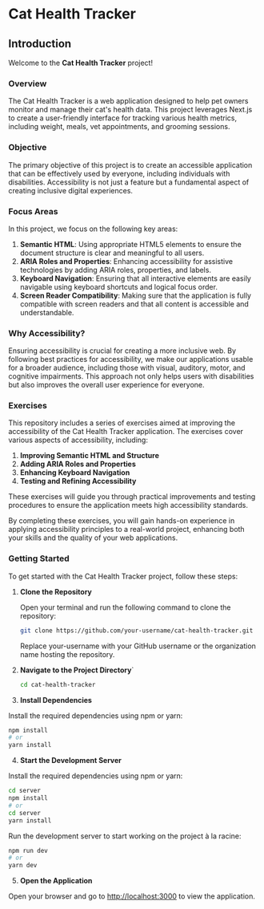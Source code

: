 # Cat Health Tracker

## Introduction

Welcome to the **Cat Health Tracker** project!

### Overview

The Cat Health Tracker is a web application designed to help pet owners monitor and manage their cat's health data. This project leverages Next.js to create a user-friendly interface for tracking various health metrics, including weight, meals, vet appointments, and grooming sessions.

### Objective

The primary objective of this project is to create an accessible application that can be effectively used by everyone, including individuals with disabilities. Accessibility is not just a feature but a fundamental aspect of creating inclusive digital experiences. 

### Focus Areas

In this project, we focus on the following key areas:

1. **Semantic HTML**: Using appropriate HTML5 elements to ensure the document structure is clear and meaningful to all users.
2. **ARIA Roles and Properties**: Enhancing accessibility for assistive technologies by adding ARIA roles, properties, and labels.
3. **Keyboard Navigation**: Ensuring that all interactive elements are easily navigable using keyboard shortcuts and logical focus order.
4. **Screen Reader Compatibility**: Making sure that the application is fully compatible with screen readers and that all content is accessible and understandable.

### Why Accessibility?

Ensuring accessibility is crucial for creating a more inclusive web. By following best practices for accessibility, we make our applications usable for a broader audience, including those with visual, auditory, motor, and cognitive impairments. This approach not only helps users with disabilities but also improves the overall user experience for everyone.

### Exercises

This repository includes a series of exercises aimed at improving the accessibility of the Cat Health Tracker application. The exercises cover various aspects of accessibility, including:

1. **Improving Semantic HTML and Structure**
2. **Adding ARIA Roles and Properties**
3. **Enhancing Keyboard Navigation**
4. **Testing and Refining Accessibility**

These exercises will guide you through practical improvements and testing procedures to ensure the application meets high accessibility standards.

By completing these exercises, you will gain hands-on experience in applying accessibility principles to a real-world project, enhancing both your skills and the quality of your web applications.

### Getting Started

To get started with the Cat Health Tracker project, follow these steps:

1. **Clone the Repository**

   Open your terminal and run the following command to clone the repository:

   ```bash
   git clone https://github.com/your-username/cat-health-tracker.git
   ```
   Replace your-username with your GitHub username or the organization name hosting the repository.

2. **Navigate to the Project Directory**`
    ```bash
    cd cat-health-tracker
    ```

3. **Install Dependencies**
 
 Install the required dependencies using npm or yarn:
```bash
npm install
# or
yarn install
```
4. **Start the Development Server**

 Install the required dependencies using npm or yarn:
```bash
cd server
npm install
# or
cd server
yarn install
```

Run the development server to start working on the project à la racine:
```bash
npm run dev
# or
yarn dev
```

5. **Open the Application**

Open your browser and go to [http://localhost:3000](http://localhost:3000) to view the application.
